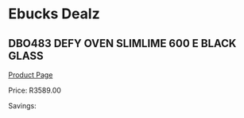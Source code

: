 
# Ebucks Dealz
## DBO483 DEFY OVEN SLIMLIME 600 E BLACK GLASS
[Product Page](https://www.ebucks.com/web/shop/productSelected.do?prodId=1232917164&catId=704989856)

Price: R3589.00

Savings: 


	